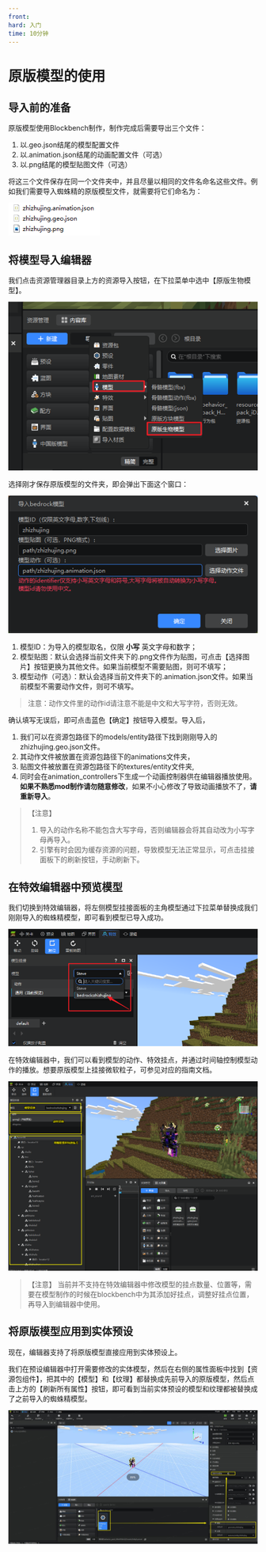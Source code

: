 ```yaml
---
front: 
hard: 入门
time: 10分钟
---
```


# 原版模型的使用

## 导入前的准备

原版模型使用Blockbench制作，制作完成后需要导出三个文件：

1. 以.geo.json结尾的模型配置文件
2. 以.animation.json结尾的动画配置文件（可选）
3. 以.png结尾的模型贴图文件（可选）

将这三个文件保存在同一个文件夹中，并且尽量以相同的文件名命名这些文件。例如我们需要导入蜘蛛精的原版模型文件，就需要将它们命名为：

![](./images/bb1.png)

## 将模型导入编辑器

我们点击资源管理器目录上方的资源导入按钮，在下拉菜单中选中【原版生物模型】。

![](./images/bb2.png)

选择刚才保存原版模型的文件夹，即会弹出下面这个窗口：

![](./images/bb3.png)

1. 模型ID：为导入的模型取名，仅限 **小写** 英文字母和数字；
2. 模型贴图：默认会选择当前文件夹下的.png文件作为贴图，可点击【选择图片】按钮更换为其他文件。如果当前模型不需要贴图，则可不填写；
3. 模型动作（可选）：默认会选择当前文件夹下的.animation.json文件。如果当前模型不需要动作文件，则可不填写。
> 注意：动作文件里的动作id请注意不能是中文和大写字符，否则无效。

确认填写无误后，即可点击蓝色【确定】按钮导入模型。导入后，
1. 我们可以在资源包路径下的models/entity路径下找到刚刚导入的zhizhujing.geo.json文件。
2. 其动作文件被放置在资源包路径下的animations文件夹，
3. 贴图文件被放置在资源包路径下的textures/entity文件夹,
4. 同时会在animation_controllers下生成一个动画控制器供在编辑器播放使用。**如果不熟悉mod制作请勿随意修改**，如果不小心修改了导致动画播放不了，**请重新导入**。

> 【注意】
> 1. 导入的动作名称不能包含大写字母，否则编辑器会将其自动改为小写字母再导入。
> 2. 引擎有时会因为缓存资源的问题，导致模型无法正常显示，可点击挂接面板下的刷新按钮，手动刷新下。



## 在特效编辑器中预览模型

我们切换到特效编辑器，将左侧模型挂接面板的主角模型通过下拉菜单替换成我们刚刚导入的蜘蛛精模型，即可看到模型已导入成功。

![](./images/bb5.png)

在特效编辑器中，我们可以看到模型的动作、特效挂点，并通过时间轴控制模型动作的播放。想要原版模型上挂接微软粒子，可参见对应的指南文档。

![](./images/bb6.png)

> 【注意】 当前并不支持在特效编辑器中修改模型的挂点数量、位置等，需要在模型制作的时候在blockbench中为其添加好挂点，调整好挂点位置，再导入到编辑器中使用。

## 将原版模型应用到实体预设

现在，编辑器支持了将原版模型直接应用到实体预设上。

我们在预设编辑器中打开需要修改的实体模型，然后在右侧的属性面板中找到【资源包组件】，把其中的【模型】和【纹理】都替换成先前导入的原版模型，然后点击上方的【刷新所有属性】按钮，即可看到当前实体预设的模型和纹理都被替换成了之前导入的蜘蛛精模型。

![](./images/bb7.png)